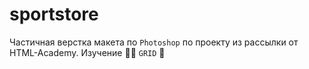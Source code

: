  # **sportstore**
Частичная верстка макета по `Photoshop` по проекту из рассылки от HTML-Academy.
Изучение :man_student: `GRID` :bricks:
